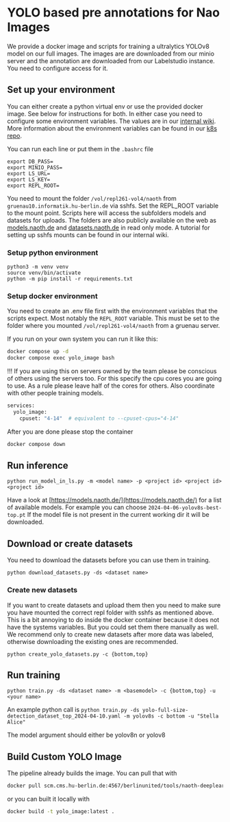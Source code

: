 # YOLO based pre annotations for Nao Images
We provide a docker image and scripts for training a ultralytics YOLOv8 model on our full images. The images are are downloaded from our minio server and the annotation are downloaded from our Labelstudio instance. You need to configure access for it.

## Set up your environment
You can either create a python virtual env or use the provided docker image. See below for instructions for both. In either case you need to configure some environment variables. The values are in our [internal wiki](https://scm.cms.hu-berlin.de/berlinunited/orga/-/wikis/team/Accounts). More information about the environment variables can be found in our [k8s repo](https://scm.cms.hu-berlin.de/berlinunited/projects/k8s-cluster).

You can run each line or put them in the `.bashrc` file
```
export DB_PASS=
export MINIO_PASS=
export LS_URL=
export LS_KEY=
export REPL_ROOT=
```

You need to mount the folder `/vol/repl261-vol4/naoth` from `gruenau10.informatik.hu-berlin.de` via sshfs. Set the REPL_ROOT variable to the mount point. Scripts here will access the subfolders models and datasets for uploads. The folders are also publicly available on the web as [models.naoth.de](models.naoth.de) and [datasets.naoth.de](datasets.naoth.de) in read only mode. A tutorial for setting up sshfs mounts can be found in our internal wiki.

### Setup python environment
```
python3 -m venv venv
source venv/bin/activate
python -m pip install -r requirements.txt
```

### Setup docker environment
You need to create an .env file first with the environment variables that the scripts expect. Most notably the `REPL_ROOT` variable. This must be set to the folder where you mounted `/vol/repl261-vol4/naoth` from a gruenau server.

If you run on your own system you can run it like this:
```bash
docker compose up -d
docker compose exec yolo_image bash
```

!!! If you are using this on servers owned by the team please be conscious of others using the servers too. For this specify the cpu cores you are going to use. As a rule please leave half of the cores for others. Also coordinate with other people training models.
```bash
services:
  yolo_image:
    cpuset: "4-14"  # equivalent to --cpuset-cpus="4-14"
```

After you are done please stop the container
```bash
docker compose down
```

## Run inference
```
python run_model_in_ls.py -m <model name> -p <project id> <project id> <project id>
```
Have a look at [https://models.naoth.de/](https://models.naoth.de/) for a list of available models. For example you can choose `2024-04-06-yolov8s-best-top.pt`
If the model file is not present in the current working dir it will be downloaded.

## Download or create datasets
You need to download the datasets before you can use them in training.
```
python download_datasets.py -ds <dataset name>
```

### Create new datasets
If you want to create datasets and upload them then you need to make sure you have mounted the correct repl folder with sshfs as mentioned above. This is a bit annoying to do inside the docker container because it does not have the systems variables. But you could set them there manually as well. We recommend only to create new datasets after more data was labeled, otherwise downloading the existing ones are recommended.
```
python create_yolo_datasets.py -c {bottom,top}
```

## Run training
```
python train.py -ds <dataset name> -m <basemodel> -c {bottom,top} -u <your name>
```
An example python call is `python train.py -ds yolo-full-size-detection_dataset_top_2024-04-10.yaml -m yolov8s -c bottom -u "Stella Alice"`

The model argument should either be yolov8n or yolov8


## Build Custom YOLO Image
The pipeline already builds the image. You can pull that with
```bash
docker pull scm.cms.hu-berlin.de:4567/berlinunited/tools/naoth-deeplearning/yolo_image:latest
```
or you can built it locally with
```bash
docker build -t yolo_image:latest .
```
